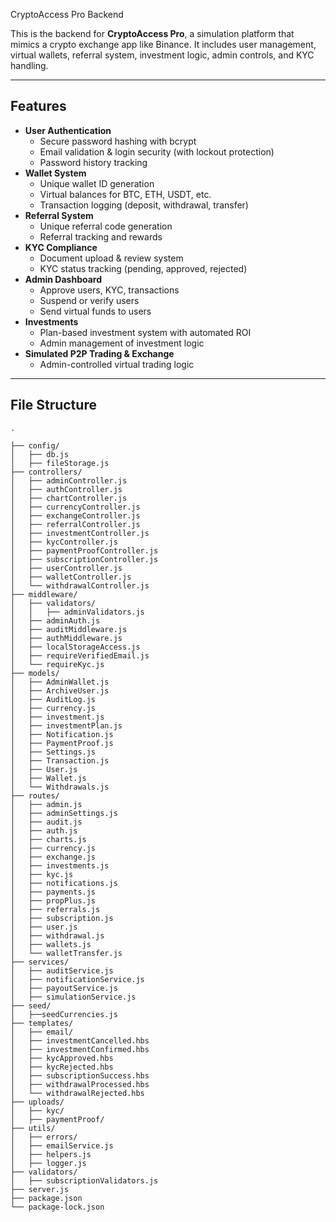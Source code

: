 CryptoAccess Pro Backend

This is the backend for **CryptoAccess Pro**, a simulation platform that mimics a crypto exchange app like Binance. It includes user management, virtual wallets, referral system, investment logic, admin controls, and KYC handling.

---

## Features

- **User Authentication**
  - Secure password hashing with bcrypt
  - Email validation & login security (with lockout protection)
  - Password history tracking
- **Wallet System**
  - Unique wallet ID generation
  - Virtual balances for BTC, ETH, USDT, etc.
  - Transaction logging (deposit, withdrawal, transfer)
- **Referral System**
  - Unique referral code generation
  - Referral tracking and rewards
- **KYC Compliance**
  - Document upload & review system
  - KYC status tracking (pending, approved, rejected)
- **Admin Dashboard**
  - Approve users, KYC, transactions
  - Suspend or verify users
  - Send virtual funds to users
- **Investments**
  - Plan-based investment system with automated ROI
  - Admin management of investment logic
- **Simulated P2P Trading & Exchange**
  - Admin-controlled virtual trading logic

---

## File Structure

```plaintext
.  

├── config/
│   ├── db.js
│   ├── fileStorage.js
├── controllers/
│   ├── adminController.js
│   ├── authController.js
│   ├── chartController.js
│   ├── currencyController.js
│   ├── exchangeController.js
│   ├── referralController.js
│   ├── investmentController.js
│   ├── kycController.js
│   ├── paymentProofController.js 
│   ├── subscriptionController.js
│   ├── userController.js
│   ├── walletController.js
│   └── withdrawalController.js
├── middleware/
│   ├── validators/
│   │   ├── adminValidators.js
│   ├── adminAuth.js
│   ├── auditMiddleware.js
│   ├── authMiddleware.js
│   ├── localStorageAccess.js
│   ├── requireVerifiedEmail.js
│   └── requireKyc.js
├── models/
│   ├── AdminWallet.js
│   ├── ArchiveUser.js
│   ├── AuditLog.js
│   ├── currency.js
│   ├── investment.js
│   ├── investmentPlan.js
│   ├── Notification.js
│   ├── PaymentProof.js 
│   ├── Settings.js
│   ├── Transaction.js
│   ├── User.js
│   ├── Wallet.js
│   └── Withdrawals.js
├── routes/
│   ├── admin.js
│   ├── adminSettings.js 
│   ├── audit.js
│   ├── auth.js
│   ├── charts.js
│   ├── currency.js
│   ├── exchange.js
│   ├── investments.js
│   ├── kyc.js
│   ├── notifications.js
│   ├── payments.js
│   ├── propPlus.js
│   ├── referrals.js
│   ├── subscription.js
│   ├── user.js
│   ├── withdrawal.js
│   ├── wallets.js
│   └── walletTransfer.js
├── services/
│   ├── auditService.js
│   ├── notificationService.js
│   ├── payoutService.js
│   ├── simulationService.js 
├── seed/
│   ├──seedCurrencies.js 
├── templates/
│   ├── email/
│   ├── investmentCancelled.hbs
│   ├── investmentConfirmed.hbs
│   ├── kycApproved.hbs
│   ├── kycRejected.hbs
│   ├── subscriptionSuccess.hbs
│   ├── withdrawalProcessed.hbs
│   └── withdrawalRejected.hbs
├── uploads/
│   ├── kyc/
│   ├── paymentProof/
├── utils/
│   ├── errors/
│   ├── emailService.js
│   ├── helpers.js
│   ├── logger.js
├── validators/
│   ├── subscriptionValidators.js
├── server.js
├── package.json
└── package-lock.json
